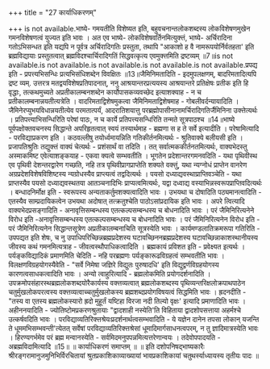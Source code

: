 +++
title = "27 कार्याधिकरणम्"

+++
is not available.भाष्ये- गमयतीति विशेष्यत इति, बहुवचनान्तलोकशब्दस्य लोकविशेषणमुखेन गमनविशेषणत्वं युज्यत इति भावः । अत एव भाष्ये- लोकविशेषवर्तिनमित्युक्त्तं, भाष्ये- अर्चिरादिना गतोऽभिसन्धत इति यद्यपि न पूर्वत्र अर्चिरादिगतिः प्रस्तुता, तथापि "आकाशो ह वै नामरूपयोर्निर्वतहता' इति ब्रह्मविद्यायाः प्रस्तुतत्वात् ब्रह्मविदश्चार्चिरादिगतिं सिद्धवत्कृत्य एवमुक्त्तमिति द्रष्टव्यम् ॥7॥is not available.is not available.is not available.is not available.is not available.प्रपद्य इति - प्रपत्त्यभिसन्धिः प्रत्यभिसंधिशब्देन विवक्षितः ॥13॥जैमिनिमतादिति - इदमुपलक्षणम्, बादरिमतादित्यपि द्रष्ट व्यम्. उत्तरत्र मतद्वयविशेषप्रतिपादनात्, ननु आश्रयान्तरप्रत्ययस्य आश्रयान्तरे प्रतिक्षेषः प्रतीक इति हि वृद्धाः, तत्कथमुच्यते अप्रतीकालम्बनशब्देन कार्योपासकव्यवच्छेद इत्याशक्याह - न च प्रतीकालम्बनान्नयतीत्यत्रेति । वादरिमताद्विशेषमुकत्वा जैमिनिमताद्विशेषमाह - गोबलीवर्दन्यायादिति । जैमिनेरप्युभयविधान्नयतीत्येव परमतात्पर्यं, आदरातिशयात्तु परब्रह्मोपासीनानामर्चिरादिगतिर्जैमिनिना उक्त्तेत्यर्थः । प्रतिपत्त्याभिसन्धिरिति परेषां पाठः, न च कार्ये प्रतिपत्त्यसन्धिरिति तन्मते सूत्रपाठश्च ॥14॥भाष्ये पूर्वपक्षोक्तवचनस्य सिद्धान्ते अपरिहृतत्वात् स्वयं तस्यार्थमाह - ब्रह्मणा स ह ते सर्वे इत्यादीति । परेषामित्यादि - परविद्याप्रकरण इति । कठवल्लीषु तयोर्ध्वमायन्निति गतिकीर्तनमित्यर्थः - श्रुतिवाक्ये बलीयसी इति । प्रजापतिश्रुतिः तद्युक्त्तं वाक्यं चेत्यर्थः - प्रशंसार्थं वा तदिति । तत् सर्वात्मककीर्तनतमित्यर्थः, वाक्यभेदस्तु अस्माकमिष्ट एवेत्याशङ्कयाह - एकवा क्यत्वे सम्भवतीति । भूगतेन प्रदेशान्तरगमनवदिति - यथा पृथिवीस्थ एव पृथिवी देशन्तरद्वारेण गच्छति, नहि तत्र पृथिवीप्रागप्राप्तेति शक्यते वक्त्तुं, यथा न्यग्नोधं प्राप्तेन वानरेण अग्रप्रदेशविशेषविशिष्टस्य न्यग्रोधस्यैव प्राप्त्यत्वं तद्वदित्यर्थः । पयसो दध्याद्यवस्थाप्राप्तिवञ्चेति - यथा प्राप्तस्यैव पयसो दध्याद्यवस्थतया आतञ्चनादिभिः प्राप्यत्वमित्यर्थः, यद्वा दध्वाद्य वस्याभिन्नस्वरूपप्राप्तिवदित्यर्थः । बन्धादनिर्मोक्ष इति - स्वरूपस्य अन्यताकर्तुमशक्यत्वादिति भावः । उभयथा च दोषादिति पठ्यमानत्वादिति - एतस्यैव साम्प्रदायिकत्वेन उभयथा अदोषात् तत्क्रतुश्चेति पाठोऽसांप्रदायिक इति भावः । अपरे त्वित्यादि वाक्यभेदप्रसङ्गादिति - अनावृत्तिसम्बन्धस्य एतत्कल्पसम्बन्धस्य च बोधनादिति भावः । परं जैमिनिरित्यनेने विरोध इति -अनावृत्तिसम्बन्धस्य एतत्कल्पसम्बन्धस्य च बोधनादिति भावः । परं जैमिनिरित्यनेन विरोध इति - परं जैमिनिरित्यनेन सिद्धान्तसूत्रेण अप्रतीकालम्बनाचिति सूत्रस्येति भावः । कार्यमण्डलातिक्रमरूपा गतिरिति - उपपद्यत इति शेषः, च नु उपाधिपरिच्छिन्नब्रह्मप्रदेशस्य घटावच्छिननब्रह्मप्रदेशस्य घटावच्छिन्नाकाशस्थानीयस्य जीवस्य कथं गमनमित्यत्राह - जीवत्वस्थौपाधिकत्वादिति । ब्रह्मकायं प्रविशत इति - प्रवेक्ष्यत इत्यर्थः । पर्यङ्कविद्यादिकं प्रमाणमिति चेदिति - नहि परब्रह्मणः पर्यङ्कारूढविग्रहत्वं सम्भवतीति भावः । विलक्षणविग्रहयोगस्यैवेति - "सर्वे निमेषा जज्ञिरे विद्युतः पुरुषादधि' इति विद्युद्वर्णविग्रहयोगस्य कारणत्वसाधकत्वादिति भावः । अन्यो त्वाहुरित्यादि - ब्रह्मलोकमिति प्रयोगदर्शनादिति । उपक्रमोपसंहारस्थब्रह्मलोकशब्दयोरैकार्यस्य वक्त्तव्यत्वात् ब्रह्मलोकशब्दस्य पृथिव्यन्तरिक्षलोक्रपाथपाठेन चतुर्मुखलोकपरत्वस्य वक्त्तव्यत्वाच्चतुर्मुखलोकस्य ब्रह्मशब्दप्रयोगविषयत्वं सिद्धमिति भावः । ह्रदनदीति - "तस्य वा एतस्य ब्रह्मलोकस्यारो ह्रदो मुहूर्तं यष्टिहा विरजा नदी तिल्यो वृक्षः' इत्यादि प्रमाणादिति भावः । अहीननयादिति - ज्योतिष्टोमप्रकरणश्रुतायाः "द्वादशाही नस्येति'ति विहिताया द्वादशोपसत्ताया अहर्मश्चे उत्कर्षवदिति भावः । परविद्याव्यतिरिक्त्तश्रेयःप्रदर्शनार्थत्वसम्भवादिति - ये यज्ञेन दानेन तपसा लोकान् यजन्ति ते धूममभिसम्भवन्ती'त्येतत् सर्वेषां परविद्याव्यतिरिक्त्तश्रेसां धूमादिमार्गसाधनत्वपरम्, न तु ज्ञादिमात्रस्येति भावः । हिरण्यगर्भमेव परं ब्रह्म मन्वानस्येति - सर्वमिदमनुपपन्नमित्यत्तरेणान्वयः । तदेवोपपादयति - अब्रह्मविदामित्यादि ॥15॥ ॥ कार्याधिकरणं समाप्तम् ॥ ॥ इति दशोपनिषद्भाष्यकारैः श्रीरङ्गरामानुजमुनिभिर्विरचितायां श्रुतप्रकाशिकाव्याख्यायां भावप्रकाशिकायां चतुथर्स्याध्यायस्य तृतीयः पादः ॥